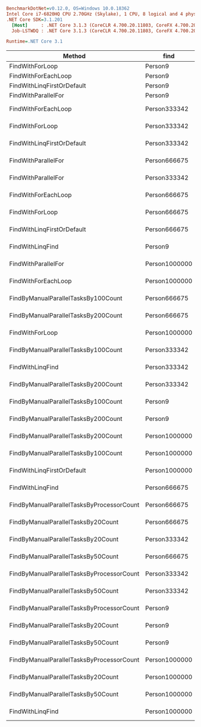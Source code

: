 ``` ini

BenchmarkDotNet=v0.12.0, OS=Windows 10.0.18362
Intel Core i7-6820HQ CPU 2.70GHz (Skylake), 1 CPU, 8 logical and 4 physical cores
.NET Core SDK=3.1.201
  [Host]     : .NET Core 3.1.3 (CoreCLR 4.700.20.11803, CoreFX 4.700.20.12001), X64 RyuJIT
  Job-LSTWDQ : .NET Core 3.1.3 (CoreCLR 4.700.20.11803, CoreFX 4.700.20.12001), X64 RyuJIT

Runtime=.NET Core 3.1  

```
|                                    Method |          find |             Mean |          Error |         StdDev |           Median |     Gen 0 |   Gen 1 |   Gen 2 | Allocated |
|------------------------------------------ |-------------- |-----------------:|---------------:|---------------:|-----------------:|----------:|--------:|--------:|----------:|
|                           FindWithForLoop |       Person9 |         45.05 ns |       0.259 ns |       0.216 ns |         45.05 ns |         - |       - |       - |         - |
|                       FindWithForEachLoop |       Person9 |         46.86 ns |       1.203 ns |       1.647 ns |         46.32 ns |         - |       - |       - |         - |
|                FindWithLinqFirstOrDefault |       Person9 |        148.20 ns |       1.096 ns |       0.856 ns |        148.25 ns |    0.0286 |       - |       - |     120 B |
|                       FindWithParallelFor |       Person9 |      2,296.40 ns |      43.840 ns |      48.728 ns |      2,293.24 ns |    0.4807 |       - |       - |    2007 B |
|                       FindWithForEachLoop |  Person333342 |  4,655,445.85 ns |  92,216.293 ns |  90,568.730 ns |  4,638,208.59 ns |         - |       - |       - |         - |
|                           FindWithForLoop |  Person333342 |  4,765,689.90 ns |  43,215.429 ns |  38,309.352 ns |  4,769,238.67 ns |         - |       - |       - |         - |
|                FindWithLinqFirstOrDefault |  Person333342 |  4,854,025.95 ns |  59,921.223 ns |  53,118.604 ns |  4,835,777.34 ns |         - |       - |       - |     120 B |
|                       FindWithParallelFor |  Person666675 |  7,503,909.62 ns |  64,287.826 ns |  53,683.247 ns |  7,488,750.00 ns |         - |       - |       - |    3519 B |
|                       FindWithParallelFor |  Person333342 |  7,852,784.84 ns | 399,803.833 ns | 869,140.629 ns |  7,393,243.75 ns |         - |       - |       - |    3531 B |
|                       FindWithForEachLoop |  Person666675 |  8,087,114.69 ns |  59,259.628 ns |  55,431.493 ns |  8,089,960.94 ns |         - |       - |       - |         - |
|                           FindWithForLoop |  Person666675 |  8,151,886.50 ns |  83,174.564 ns |  73,732.085 ns |  8,135,867.97 ns |         - |       - |       - |         - |
|                FindWithLinqFirstOrDefault |  Person666675 |  9,960,949.11 ns |  61,294.999 ns |  54,336.420 ns |  9,939,803.91 ns |         - |       - |       - |     120 B |
|                          FindWithLinqFind |       Person9 | 11,272,254.84 ns |  72,188.045 ns |  67,524.742 ns | 11,264,875.78 ns |   78.1250 | 78.1250 | 78.1250 | 8000144 B |
|                       FindWithParallelFor | Person1000000 | 11,636,496.93 ns |  55,293.859 ns |  51,721.910 ns | 11,618,608.59 ns |         - |       - |       - |    3545 B |
|                       FindWithForEachLoop | Person1000000 | 13,418,949.35 ns | 118,647.840 ns |  92,632.429 ns | 13,439,418.75 ns |         - |       - |       - |         - |
|       FindByManualParallelTasksBy100Count |  Person666675 | 13,526,649.04 ns | 110,697.663 ns |  92,437.562 ns | 13,499,150.00 ns | 1875.0000 |       - |       - | 8011392 B |
|       FindByManualParallelTasksBy200Count |  Person666675 | 13,594,785.83 ns |  78,542.319 ns |  69,625.720 ns | 13,585,988.28 ns | 1890.6250 |       - |       - | 8022592 B |
|                           FindWithForLoop | Person1000000 | 13,637,369.89 ns | 140,777.232 ns | 117,555.364 ns | 13,657,214.84 ns |         - |       - |       - |         - |
|       FindByManualParallelTasksBy100Count |  Person333342 | 13,837,276.46 ns | 141,097.365 ns | 131,982.563 ns | 13,853,521.88 ns | 1875.0000 |       - |       - | 8011392 B |
|                          FindWithLinqFind |  Person333342 | 13,916,207.03 ns |  97,331.633 ns |  91,044.069 ns | 13,909,349.22 ns |   78.1250 | 78.1250 | 78.1250 | 8000144 B |
|       FindByManualParallelTasksBy200Count |  Person333342 | 14,220,043.80 ns | 282,265.619 ns | 777,441.490 ns | 13,763,794.53 ns | 1890.6250 |       - |       - | 8022592 B |
|       FindByManualParallelTasksBy100Count |       Person9 | 14,927,469.17 ns | 112,312.264 ns |  93,785.827 ns | 14,940,866.41 ns | 1875.0000 |       - |       - | 8011392 B |
|       FindByManualParallelTasksBy200Count |       Person9 | 15,054,207.19 ns |  65,463.231 ns |  61,234.347 ns | 15,054,310.94 ns | 1890.6250 |       - |       - | 8022592 B |
|       FindByManualParallelTasksBy200Count | Person1000000 | 15,200,101.12 ns |  88,679.563 ns |  78,612.123 ns | 15,209,321.88 ns | 1890.6250 |       - |       - | 8022592 B |
|       FindByManualParallelTasksBy100Count | Person1000000 | 15,219,913.39 ns | 144,063.090 ns | 134,756.704 ns | 15,254,727.34 ns | 1875.0000 |       - |       - | 8011392 B |
|                FindWithLinqFirstOrDefault | Person1000000 | 15,644,876.34 ns | 176,383.420 ns | 156,359.308 ns | 15,669,012.50 ns |         - |       - |       - |     120 B |
|                          FindWithLinqFind |  Person666675 | 16,936,098.33 ns | 124,688.071 ns | 116,633.299 ns | 16,896,850.00 ns |   62.5000 | 62.5000 | 62.5000 | 8000144 B |
| FindByManualParallelTasksByProcessorCount |  Person666675 | 19,964,011.46 ns | 129,539.009 ns | 121,170.870 ns | 19,982,840.62 ns |   62.5000 | 62.5000 | 62.5000 | 8001088 B |
|        FindByManualParallelTasksBy20Count |  Person666675 | 20,544,760.71 ns | 208,185.144 ns | 184,550.708 ns | 20,481,259.38 ns |   62.5000 | 62.5000 | 62.5000 | 8002432 B |
|        FindByManualParallelTasksBy20Count |  Person333342 | 20,702,985.58 ns | 110,896.159 ns |  92,603.315 ns | 20,706,146.88 ns |   62.5000 | 62.5000 | 62.5000 | 8002432 B |
|        FindByManualParallelTasksBy50Count |  Person666675 | 20,802,066.67 ns |  83,762.767 ns |  78,351.744 ns | 20,792,565.62 ns |   62.5000 | 62.5000 | 62.5000 | 8005792 B |
| FindByManualParallelTasksByProcessorCount |  Person333342 | 20,844,165.91 ns | 398,457.963 ns | 489,342.163 ns | 20,752,337.50 ns |   62.5000 | 62.5000 | 62.5000 | 8001088 B |
|        FindByManualParallelTasksBy50Count |  Person333342 | 21,470,182.40 ns | 395,607.212 ns | 439,716.368 ns | 21,303,256.25 ns |   62.5000 | 62.5000 | 62.5000 | 8005792 B |
| FindByManualParallelTasksByProcessorCount |       Person9 | 21,859,248.44 ns | 116,844.308 ns |  97,570.289 ns | 21,847,564.06 ns |   62.5000 | 62.5000 | 62.5000 | 8001088 B |
|        FindByManualParallelTasksBy20Count |       Person9 | 23,238,201.41 ns | 451,510.276 ns | 519,959.906 ns | 23,037,509.38 ns |   62.5000 | 62.5000 | 62.5000 | 8002432 B |
|        FindByManualParallelTasksBy50Count |       Person9 | 23,372,940.14 ns | 224,360.916 ns | 187,351.526 ns | 23,329,065.62 ns |   62.5000 | 62.5000 | 62.5000 | 8005792 B |
| FindByManualParallelTasksByProcessorCount | Person1000000 | 23,688,880.29 ns | 122,190.511 ns | 102,034.611 ns | 23,669,778.12 ns |   62.5000 | 62.5000 | 62.5000 | 8001088 B |
|        FindByManualParallelTasksBy20Count | Person1000000 | 23,752,627.81 ns | 230,260.560 ns | 215,385.871 ns | 23,765,401.56 ns |   62.5000 | 62.5000 | 62.5000 | 8002432 B |
|        FindByManualParallelTasksBy50Count | Person1000000 | 23,765,864.06 ns | 207,627.136 ns | 184,056.048 ns | 23,747,460.94 ns |   62.5000 | 62.5000 | 62.5000 | 8005792 B |
|                          FindWithLinqFind | Person1000000 | 24,596,350.48 ns | 151,093.181 ns | 126,169.649 ns | 24,590,925.00 ns |   62.5000 | 62.5000 | 62.5000 | 8000144 B |
